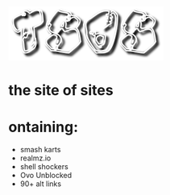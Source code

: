 <img src="tsos.png">

# the site of sites
# ontaining:
- smash karts
- realmz.io
- shell shockers
- Ovo Unblocked
- 90+ alt links
